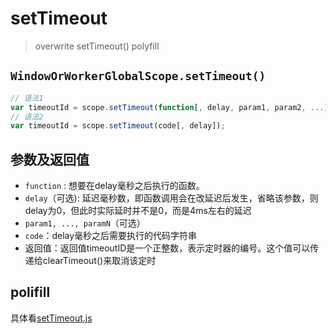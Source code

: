 # setTimeout

  >overwrite setTimeout() polyfill

## `WindowOrWorkerGlobalScope.setTimeout()`

```javascript
// 语法1
var timeoutId = scope.setTimeout(function[, delay, param1, param2, ...]);
// 语法2
var timeoutId = scope.setTimeout(code[, delay]);
```
## 参数及返回值

- `function` : 想要在delay毫秒之后执行的函数。
- `delay`（可选): 延迟毫秒数，即函数调用会在改延迟后发生，省略该参数，则delay为0，但此时实际延时并不是0，而是4ms左右的延迟
- `param1, ..., paramN`（可选）
- `code`：delay毫秒之后需要执行的代码字符串
- 返回值：返回值timeoutID是一个正整数，表示定时器的编号。这个值可以传递给clearTimeout()来取消该定时

## polifill

具体看[setTimeout.js](https://github.com/xuqiang521/overwrite/blob/master/modules/my-setTimeout/setTimeout.js)

